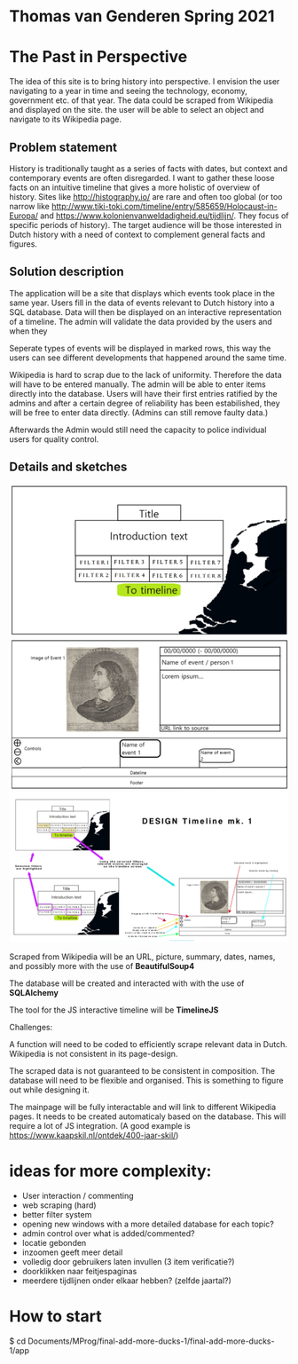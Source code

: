 # Thomas van Genderen Spring 2021 

# The Past in Perspective

The idea of this site is to bring history into perspective. I envision the user navigating to a year in time and seeing the technology, economy, government etc. of that year. 
The data could be scraped from Wikipedia and displayed on the site. the user will be able to select an object and navigate to its Wikipedia page.

## Problem statement

History is traditionally taught as a series of facts with dates, but context and contemporary events are often disregarded. I want to gather these loose facts on an intuitive timeline that gives a more holistic of overview of history. Sites like http://histography.io/ are rare and often too global (or too narrow like http://www.tiki-toki.com/timeline/entry/585659/Holocaust-in-Europa/ and https://www.kolonienvanweldadigheid.eu/tijdlijn/. They focus of specific periods of history). The target audience will be those interested in Dutch history with a need of context to complement general facts and figures.

## Solution description

The application will be a site that displays which events took place in the same year. Users fill in the data of events relevant to Dutch history into a SQL database. Data will then be displayed on an interactive representation of a timeline. The admin will validate the data provided by the users and when they 

Seperate types of events will be displayed in marked rows, this way the users can see different developments that happened around the same time.

Wikipedia is hard to scrap due to the lack of uniformity. Therefore the data will have to be entered manually. The admin will be able to enter items directly into the database. Users will have their first entries ratified by the admins and after a certain degree of reliability has been estabilished, they will be free to enter data directly. (Admins can still remove faulty data.)

Afterwards the Admin would still need the capacity to police individual users for quality control.
## Details and sketches

![Welcome page for the frontend](doc/Welcome_page_2.png)
![Mainpage eith timeline](doc/Timeline_page_2.png)
![User interactability](doc/Interaction_Design_1.png)

Scraped from Wikipedia will be an URL, picture, summary, dates, names, and possibly more with the use of __BeautifulSoup4__

The database will be created and interacted with with the use of __SQLAlchemy__

The tool for the JS interactive timeline will be __TimelineJS__



Challenges:  

A function will need to be coded to efficiently scrape relevant data in Dutch. Wikipedia is not consistent in its page-design.

The scraped data is not guaranteed to be consistent in composition. The database will need to be flexible and organised. This is something to figure out while designing it.

The mainpage will be fully interactable and will link to different Wikipedia pages. It needs to be created automaticaly based on the database. This will require a lot of JS integration. (A good example is https://www.kaapskil.nl/ontdek/400-jaar-skil/)

# ideas for more complexity:
- User interaction /  commenting
- web scraping (hard)
- better filter system
- opening new windows with a more detailed database for each topic?
- admin control over what is added/commented?
- locatie gebonden
- inzoomen geeft meer detail
- volledig door gebruikers laten invullen (3 item verificatie?)
- doorklikken naar feitjespaginas
- meerdere tijdlijnen onder elkaar hebben? (zelfde jaartal?)

# How to start

$ cd Documents/MProg/final-add-more-ducks-1/final-add-more-ducks-1/app